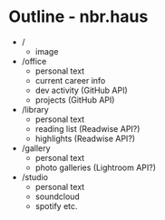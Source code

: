 # Outline - nbr.haus

- /
  - image
- /office
  - personal text
  - current career info
  - dev activity (GitHub API)
  - projects (GitHub API)
- /library
  - personal text
  - reading list (Readwise API?)
  - highlights (Readwise API?)
- /gallery
  - personal text
  - photo galleries (Lightroom API?)
- /studio
  - personal text
  - soundcloud
  - spotify etc.
